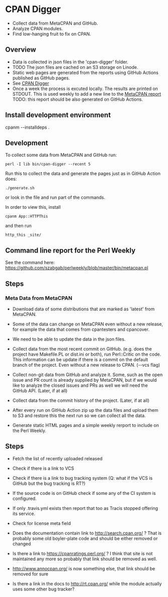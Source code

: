 # CPAN Digger

* Collect data from MetaCPAN and GitHub.
* Analyze CPAN modules.
* Find low-hanging fruit to fix on CPAN.

## Overview

* Data is collected in json files in the 'cpan-digger' folder.
* TODO The json files are cached on an S3 storage on Linode.
* Static web pages are generated from the reports using GitHub Actions published as GitHub pages.
* See [CPAN Digger](https://cpan-digger.perlmaven.com/)
* Once a week the process is excuted locally. The results are printed on STDOUT. This is used weekly to add a new line to the [MetaCPAN report](https://perlweekly.com/metacpan.html) TODO: this report should be also generated on GitHub Actions.


## Install development environment

cpanm --installdeps .

## Development

To collect some data from MetaCPAN and GitHub run:

```
perl -I lib bin/cpan-digger --recent 5
```

Run this to collect the data and generate the pages just as in GitHub Action does:

```
./generate.sh
```

or look in the file and run part of the commands.

In order to view this, install

```
cpanm App::HTTPThis
```

and then run

```
http_this _site/
```

## Command line report for the Perl Weekly

See the command here: https://github.com/szabgab/perlweekly/blob/master/bin/metacpan.pl

## Steps

### Meta Data from MetaCPAN

* Download data of some distributions that are marked as 'latest' from MetaCPAN.
* Some of the data can change on MetaCPAN even without a new release, for example the data that comes from cpantesters and cpancover.
* We need to be able to update the data in the json files.


* Collect data from the most recent commit on GitHub. (e.g. does the project have Makefile.PL or dist.ini or both), run Perl::Critic on the code. This information can be update if there is a commit on the default branch of the project. Even without a new release to CPAN. (--vcs flag)
* Collect non-git data from GitHub and analyze it. Some, such as the open issue and PR count is already supplied by MetaCPAN, but if we would like to analyze the closed issues and PRs as well we will need the GitHub API. (Later, if at all)
* Collect data from the commit history of the project. (Later, if at all)
* After every run on GitHub Action zip up the data files and upload them to S3 and restore this the next run so we can collect all the data.
* Generate static HTML pages and a simple weekly rerport to include on the Perl Weekly.

## Steps

* Fetch the list of recently uploaded released
* Check if there is a link to VCS
* Check if there is a link to bug tracking system (Q: what if the VCS is GitHub but the bug tracking is RT?)

* If the source code is on GitHub check if some any of the CI system is configured.
* If only .travis.yml exists then report that too as Tracis stopped offering its service.
* Check for license meta field


* Does the documentation contain link to http://search.cpan.org/ ? That is probably some old boyler-plate code and should be either removed or changed
* Is there a link to https://cpanratings.perl.org/ ? I think that site is not maintained any more so probably that link should be removed as well.
* http://www.annocpan.org/ is now something else, that link should be removed for sure
* Is there a link in the docs to http://rt.cpan.org/ while the module actually uses some other bug tracker?

